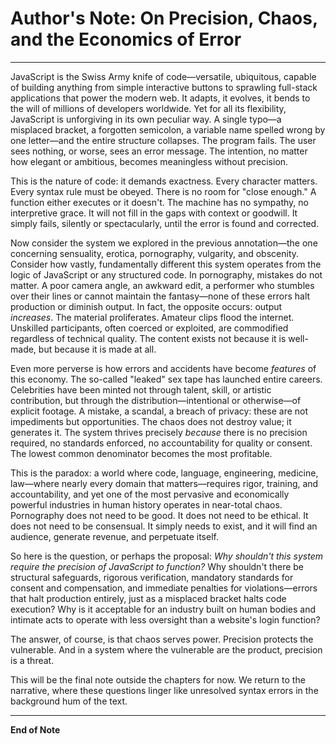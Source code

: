 # Author's Note: On Precision, Chaos, and the Economics of Error

---

JavaScript is the Swiss Army knife of code—versatile, ubiquitous, capable of building anything from simple interactive buttons to sprawling full-stack applications that power the modern web. It adapts, it evolves, it bends to the will of millions of developers worldwide. Yet for all its flexibility, JavaScript is unforgiving in its own peculiar way. A single typo—a misplaced bracket, a forgotten semicolon, a variable name spelled wrong by one letter—and the entire structure collapses. The program fails. The user sees nothing, or worse, sees an error message. The intention, no matter how elegant or ambitious, becomes meaningless without precision.

This is the nature of code: it demands exactness. Every character matters. Every syntax rule must be obeyed. There is no room for "close enough." A function either executes or it doesn't. The machine has no sympathy, no interpretive grace. It will not fill in the gaps with context or goodwill. It simply fails, silently or spectacularly, until the error is found and corrected.

Now consider the system we explored in the previous annotation—the one concerning sensuality, erotica, pornography, vulgarity, and obscenity. Consider how vastly, fundamentally different this system operates from the logic of JavaScript or any structured code. In pornography, mistakes do not matter. A poor camera angle, an awkward edit, a performer who stumbles over their lines or cannot maintain the fantasy—none of these errors halt production or diminish output. In fact, the opposite occurs: output *increases*. The material proliferates. Amateur clips flood the internet. Unskilled participants, often coerced or exploited, are commodified regardless of technical quality. The content exists not because it is well-made, but because it is made at all.

Even more perverse is how errors and accidents have become *features* of this economy. The so-called "leaked" sex tape has launched entire careers. Celebrities have been minted not through talent, skill, or artistic contribution, but through the distribution—intentional or otherwise—of explicit footage. A mistake, a scandal, a breach of privacy: these are not impediments but opportunities. The chaos does not destroy value; it generates it. The system thrives precisely *because* there is no precision required, no standards enforced, no accountability for quality or consent. The lowest common denominator becomes the most profitable.

This is the paradox: a world where code, language, engineering, medicine, law—where nearly every domain that matters—requires rigor, training, and accountability, and yet one of the most pervasive and economically powerful industries in human history operates in near-total chaos. Pornography does not need to be good. It does not need to be ethical. It does not need to be consensual. It simply needs to exist, and it will find an audience, generate revenue, and perpetuate itself.

So here is the question, or perhaps the proposal: *Why shouldn't this system require the precision of JavaScript to function?* Why shouldn't there be structural safeguards, rigorous verification, mandatory standards for consent and compensation, and immediate penalties for violations—errors that halt production entirely, just as a misplaced bracket halts code execution? Why is it acceptable for an industry built on human bodies and intimate acts to operate with less oversight than a website's login function?

The answer, of course, is that chaos serves power. Precision protects the vulnerable. And in a system where the vulnerable are the product, precision is a threat.

This will be the final note outside the chapters for now. We return to the narrative, where these questions linger like unresolved syntax errors in the background hum of the text.

---

**End of Note**